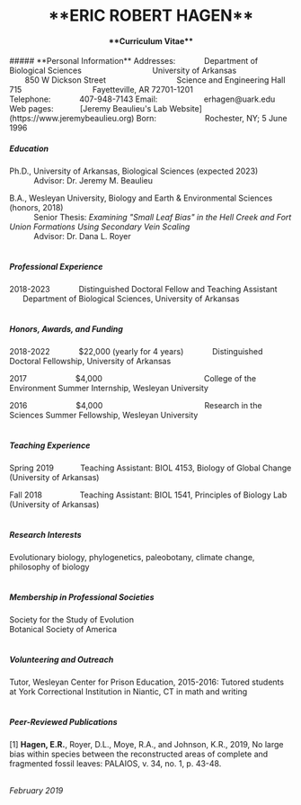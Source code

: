 <center><h1> **ERIC ROBERT HAGEN** </h1></center>
<center><h4> **Curriculum Vitae** </h4></center>
##### **Personal Information**
Addresses: &nbsp; &nbsp; &nbsp; &nbsp; &nbsp; &nbsp; Department of Biological Sciences  
&nbsp; &nbsp; &nbsp; &nbsp; &nbsp; &nbsp; &nbsp; &nbsp; &nbsp; &nbsp; &nbsp; &nbsp; &nbsp; &nbsp; &nbsp; &nbsp;University of Arkansas    
&nbsp; &nbsp; &nbsp; &nbsp; &nbsp; &nbsp; &nbsp; &nbsp; &nbsp; &nbsp; &nbsp; &nbsp; &nbsp; &nbsp; &nbsp; &nbsp;850 W Dickson Street   
&nbsp; &nbsp; &nbsp; &nbsp; &nbsp; &nbsp; &nbsp; &nbsp; &nbsp; &nbsp; &nbsp; &nbsp; &nbsp; &nbsp; &nbsp; &nbsp;Science and Engineering Hall 715  
&nbsp; &nbsp; &nbsp; &nbsp; &nbsp; &nbsp; &nbsp; &nbsp; &nbsp; &nbsp; &nbsp; &nbsp; &nbsp; &nbsp; &nbsp; &nbsp;Fayetteville, AR 72701-1201 
</br>
Telephone:  &nbsp; &nbsp; &nbsp; &nbsp; &nbsp; &nbsp;&nbsp;407-948-7143  
Email:  &nbsp; &nbsp; &nbsp; &nbsp; &nbsp; &nbsp; &nbsp; &nbsp; &nbsp; &nbsp; erhagen@uark.edu  
Web pages: &nbsp; &nbsp; &nbsp; &nbsp; &nbsp;&nbsp; [Jeremy Beaulieu's Lab Website](https://www.jeremybeaulieu.org)  
Born: &nbsp; &nbsp; &nbsp; &nbsp; &nbsp; &nbsp; &nbsp; &nbsp; &nbsp; &nbsp;&nbsp; Rochester, NY; 5 June 1996  
<br>

##### **Education**
Ph.D., University of Arkansas, Biological Sciences (expected 2023)  
&nbsp; &nbsp; &nbsp; &nbsp; &nbsp; &nbsp;Advisor: Dr. Jeremy M. Beaulieu

B.A., Wesleyan University, Biology and Earth & Environmental Sciences (honors, 2018)  
&nbsp; &nbsp; &nbsp; &nbsp; &nbsp; &nbsp;Senior Thesis: _Examining "Small Leaf Bias" in the Hell Creek and Fort Union Formations Using Secondary Vein Scaling_  
&nbsp; &nbsp; &nbsp; &nbsp; &nbsp; &nbsp;Advisor: Dr. Dana L. Royer
</br><br>

##### **Professional Experience**
2018-2023 &nbsp; &nbsp; &nbsp; &nbsp; &nbsp; &nbsp; Distinguished Doctoral Fellow and Teaching Assistant &nbsp; &nbsp; &nbsp; &nbsp; &nbsp; &nbsp; Department of Biological Sciences, University of Arkansas
</br><br>

##### **Honors, Awards, and Funding**
2018-2022 &nbsp; &nbsp; &nbsp; &nbsp; &nbsp; &nbsp; $22,000 (yearly for 4 years) &nbsp; &nbsp; &nbsp; &nbsp; &nbsp; &nbsp; Distinguished Doctoral Fellowship, University of Arkansas

2017  &nbsp; &nbsp; &nbsp; &nbsp; &nbsp; &nbsp; &nbsp; &nbsp; &nbsp; &nbsp;&nbsp; $4,000  &nbsp; &nbsp; &nbsp; &nbsp; &nbsp; &nbsp; &nbsp; &nbsp; &nbsp; &nbsp; &nbsp; &nbsp; &nbsp; &nbsp; &nbsp; &nbsp;&nbsp; &nbsp; &nbsp; &nbsp; &nbsp; &nbsp; &nbsp;  College of the Environment Summer Internship, Wesleyan University

2016  &nbsp; &nbsp; &nbsp; &nbsp; &nbsp; &nbsp; &nbsp; &nbsp; &nbsp; &nbsp;&nbsp; $4,000  &nbsp; &nbsp; &nbsp; &nbsp; &nbsp; &nbsp; &nbsp; &nbsp; &nbsp; &nbsp; &nbsp; &nbsp; &nbsp; &nbsp; &nbsp; &nbsp;&nbsp; &nbsp; &nbsp; &nbsp; &nbsp; &nbsp; &nbsp;  Research in the Sciences Summer Fellowship, Wesleyan University
</br><br>

##### **Teaching Experience**
Spring  2019 &nbsp; &nbsp; &nbsp; &nbsp; &nbsp; &nbsp;Teaching Assistant: BIOL 4153, Biology of Global Change (University of Arkansas)  

Fall  2018  &nbsp; &nbsp;  &nbsp; &nbsp; &nbsp; &nbsp; &nbsp; &nbsp; Teaching Assistant: BIOL 1541, Principles of Biology Lab (University of Arkansas)
</br><br>
    
##### **Research Interests**
Evolutionary biology, phylogenetics, paleobotany, climate change, philosophy of biology
</br><br>

##### **Membership in Professional Societies**
Society for the Study of Evolution  
Botanical Society of America
</br><br>

##### **Volunteering and Outreach**
Tutor, Wesleyan Center for Prison Education, 2015-2016: Tutored students at York Correctional Institution in Niantic, CT in math and writing
</br><br>

##### **Peer-Reviewed Publications**
[1] **Hagen, E.R.**, Royer, D.L., Moye, R.A., and Johnson, K.R., 2019, No large bias within species between the reconstructed areas of complete and fragmented fossil leaves: PALAIOS, v. 34, no. 1, p. 43-48.
</br><br>

_February 2019_
</br>